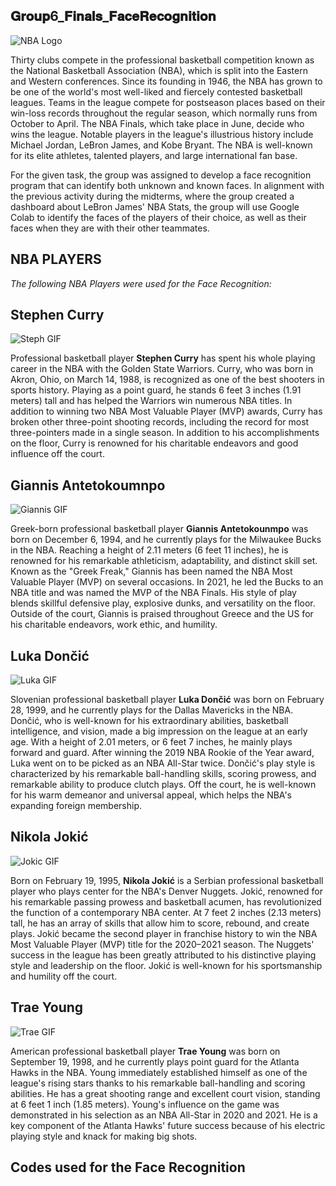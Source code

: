 ## 𝐆𝐫𝐨𝐮𝐩6_𝐅𝐢𝐧𝐚𝐥𝐬_𝐅𝐚𝐜𝐞𝐑𝐞𝐜𝐨𝐠𝐧𝐢𝐭𝐢𝐨𝐧
![NBA Logo](https://github.com/jujuvml/Group6_Finals_FaceRecognition/assets/143612018/23686a19-e89b-4a8e-918a-fb19adf068a9)

Thirty clubs compete in the professional basketball competition known as the National Basketball Association (NBA), which is split into the Eastern and Western conferences. Since its founding in 1946, the NBA has grown to be one of the world's most well-liked and fiercely contested basketball leagues. Teams in the league compete for postseason places based on their win-loss records throughout the regular season, which normally runs from October to April. The NBA Finals, which take place in June, decide who wins the league. Notable players in the league's illustrious history include Michael Jordan, LeBron James, and Kobe Bryant. The NBA is well-known for its elite athletes, talented players, and large international fan base.

For the given task, the group was assigned to develop a face recognition program that can identify both unknown and known faces. In alignment with the previous activity during the midterms, where the group created a dashboard about LeBron James' NBA Stats, the group will use Google Colab to identify the faces of the players of their choice, as well as their faces when they are with their other teammates.

## NBA PLAYERS
_The following NBA Players were used for the Face Recognition:_

## Stephen Curry
![Steph GIF](https://github.com/jujuvml/Group6_Finals_FaceRecognition/assets/143612018/c03138b2-de78-4409-91f4-9ce0b8342100)

Professional basketball player **Stephen Curry** has spent his whole playing career in the NBA with the Golden State Warriors. Curry, who was born in Akron, Ohio, on March 14, 1988, is recognized as one of the best shooters in sports history. Playing as a point guard, he stands 6 feet 3 inches (1.91 meters) tall and has helped the Warriors win numerous NBA titles. In addition to winning two NBA Most Valuable Player (MVP) awards, Curry has broken other three-point shooting records, including the record for most three-pointers made in a single season. In addition to his accomplishments on the floor, Curry is renowned for his charitable endeavors and good influence off the court.

## Giannis Antetokoumnpo
![Giannis GIF](https://github.com/jujuvml/Group6_Finals_FaceRecognition/assets/143612018/4140d3a1-86a8-488a-b474-9e572aab588f)

Greek-born professional basketball player **Giannis Antetokounmpo** was born on December 6, 1994, and he currently plays for the Milwaukee Bucks in the NBA. Reaching a height of 2.11 meters (6 feet 11 inches), he is renowned for his remarkable athleticism, adaptability, and distinct skill set. Known as the "Greek Freak," Giannis has been named the NBA Most Valuable Player (MVP) on several occasions. In 2021, he led the Bucks to an NBA title and was named the MVP of the NBA Finals. His style of play blends skillful defensive play, explosive dunks, and versatility on the floor. Outside of the court, Giannis is praised throughout Greece and the US for his charitable endeavors, work ethic, and humility.

## Luka Dončić
![Luka GIF](https://github.com/jujuvml/Group6_Finals_FaceRecognition/assets/143612018/d559722e-f410-4505-bd65-1514c25260b5)

Slovenian professional basketball player **Luka Dončić** was born on February 28, 1999, and he currently plays for the Dallas Mavericks in the NBA. Dončić, who is well-known for his extraordinary abilities, basketball intelligence, and vision, made a big impression on the league at an early age. With a height of 2.01 meters, or 6 feet 7 inches, he mainly plays forward and guard. After winning the 2019 NBA Rookie of the Year award, Luka went on to be picked as an NBA All-Star twice. Dončić's play style is characterized by his remarkable ball-handling skills, scoring prowess, and remarkable ability to produce clutch plays. Off the court, he is well-known for his warm demeanor and universal appeal, which helps the NBA's expanding foreign membership.

## Nikola Jokić
![Jokic GIF](https://github.com/jujuvml/Group6_Finals_FaceRecognition/assets/143612018/1251d679-55dc-4b0f-9b5f-ebfb23e4f774)

Born on February 19, 1995, **Nikola Jokić** is a Serbian professional basketball player who plays center for the NBA's Denver Nuggets. Jokić, renowned for his remarkable passing prowess and basketball acumen, has revolutionized the function of a contemporary NBA center. At 7 feet 2 inches (2.13 meters) tall, he has an array of skills that allow him to score, rebound, and create plays. Jokić became the second player in franchise history to win the NBA Most Valuable Player (MVP) title for the 2020–2021 season. The Nuggets' success in the league has been greatly attributed to his distinctive playing style and leadership on the floor. Jokić is well-known for his sportsmanship and humility off the court.

## Trae Young
![Trae GIF](https://github.com/jujuvml/Group6_Finals_FaceRecognition/assets/143612018/a7c4f476-5b01-465b-9965-b55c3c3a4680)

American professional basketball player **Trae Young** was born on September 19, 1998, and he currently plays point guard for the Atlanta Hawks in the NBA. Young immediately established himself as one of the league's rising stars thanks to his remarkable ball-handling and scoring abilities. He has a great shooting range and excellent court vision, standing at 6 feet 1 inch (1.85 meters). Young's influence on the game was demonstrated in his selection as an NBA All-Star in 2020 and 2021. He is a key component of the Atlanta Hawks' future success because of his electric playing style and knack for making big shots.

## Codes used for the Face Recognition

